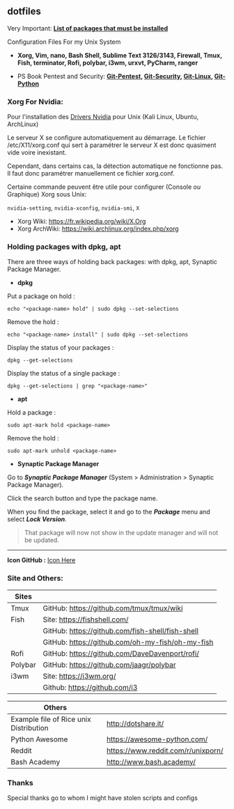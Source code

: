 ## dotfiles

Very Important: **[List of packages that must be installed](https://github.com/PhineasPhreak/dotfiles/tree/master/packages)**

Configuration Files For my Unix System
* **Xorg, Vim, nano, Bash Shell, Sublime Text 3126/3143, Firewall, Tmux, Fish, terminator, Rofi, polybar, i3wm, urxvt, PyCharm, ranger**

* PS Book Pentest and Security: **[Git-Pentest](https://github.com/enaqx/awesome-pentest), [Git-Security](https://github.com/sbilly/awesome-security), [Git-Linux](https://github.com/aleksandar-todorovic/awesome-linux), [Git-Python](https://github.com/vinta/awesome-python)**

### Xorg For Nvidia:
Pour l'installation des [Drivers Nvidia](https://github.com/PhineasPhreak/dotfiles/blob/master/configs/etc/X11/README.md) pour Unix (Kali Linux, Ubuntu, ArchLinux)

Le serveur X se configure automatiquement au démarrage.
Le fichier /etc/X11/xorg.conf qui sert à paramétrer le serveur X est donc quasiment vide voire inexistant.

Cependant, dans certains cas, la détection automatique ne fonctionne pas.
Il faut donc paramétrer manuellement ce fichier xorg.conf.

Certaine commande peuvent être utile pour configurer (Console *ou* Graphique) Xorg sous Unix:

`nvidia-setting`, `nvidia-xconfig`, `nvidia-smi`, `X`

* Xorg Wiki: https://fr.wikipedia.org/wiki/X.Org
* Xorg ArchWiki: https://wiki.archlinux.org/index.php/xorg

### Holding packages with dpkg, apt

There are three ways of holding back packages: with dpkg, apt, Synaptic Package Manager.

* **dpkg**

Put a package on hold :

`echo "<package-name> hold" | sudo dpkg --set-selections`

Remove the hold :

`echo "<package-name> install" | sudo dpkg --set-selections`

Display the status of your packages :

`dpkg --get-selections`

Display the status of a single package :

`dpkg --get-selections | grep "<package-name>"`

* **apt**

Hold a package :

`sudo apt-mark hold <package-name>`

Remove the hold :

`sudo apt-mark unhold <package-name>`

* **Synaptic Package Manager**

Go to ***Synaptic Package Manager*** (System > Administration > Synaptic Package Manager).

Click the search button and type the package name.

When you find the package, select it and go to the ***Package*** menu and select ***Lock Version***.

>That package will now not show in the update manager and will not be updated.

***

**Icon GitHub :** [Icon Here](https://octicons.github.com/)

### Site and Others:

| **Sites** |                                                  |
| --------- | ------------------------------------------------ |
| Tmux      | GitHub: https://github.com/tmux/tmux/wiki        |
| Fish      | Site: https://fishshell.com/                     |
|           | GitHub: https://github.com/fish-shell/fish-shell |
|           | GitHub: https://github.com/oh-my-fish/oh-my-fish |
| Rofi      | GitHub: https://github.com/DaveDavenport/rofi/   |
| Polybar   | GitHub: https://github.com/jaagr/polybar         |
| i3wm      | Site: https://i3wm.org/                          |
|           | Github: https://github.com/i3                    |

| **Others**                             |                                    |
| -------------------------------------- | ---------------------------------- |
| Example file of Rice unix Distribution | http://dotshare.it/                |
| Python Awesome                         | https://awesome-python.com/        |
| Reddit                                 | https://www.reddit.com/r/unixporn/ |
| Bash Academy                           | http://www.bash.academy/           |

### Thanks
Special thanks go to whom I might have stolen scripts and configs
